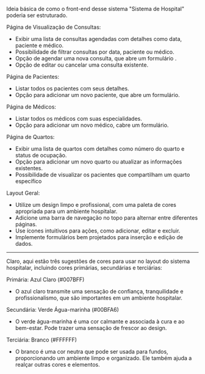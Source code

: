 Ideia básica de como o front-end desse sistema "Sistema de Hospital" poderia ser estruturado. 

Página de Visualização de Consultas:

- Exibir uma lista de consultas agendadas com detalhes como data, paciente e médico.
- Possibilidade de filtrar consultas por data, paciente ou médico.
- Opção de agendar uma nova consulta, que abre um formulário .
- Opção de editar ou cancelar uma consulta existente.

Página de Pacientes:

- Listar todos os pacientes com seus detalhes.
- Opção para adicionar um novo paciente, que abre um formulário.

Página de Médicos:

- Listar todos os médicos com suas especialidades.
- Opção para adicionar um novo médico, cabre um formulário.

Página de Quartos:

- Exibir uma lista de quartos com detalhes como número do quarto e status de ocupação.
- Opção para adicionar um novo quarto ou atualizar as informações existentes.
- Possibilidade de visualizar os pacientes que compartilham um quarto específico

Layout Geral:

- Utilize um design limpo e profissional, com uma paleta de cores apropriada para um ambiente hospitalar.
- Adicione uma barra de navegação no topo para alternar entre diferentes páginas.
- Use ícones intuitivos para ações, como adicionar, editar e excluir.
- Implemente formulários bem projetados para inserção e edição de dados.


--------------------------------
Claro, aqui estão três sugestões de cores para usar no layout do sistema hospitalar, incluindo cores primárias, secundárias e terciárias:

Primária: Azul Claro (#007BFF)
- O azul claro transmite uma sensação de confiança, tranquilidade e profissionalismo, que são importantes em um ambiente hospitalar.

Secundária: Verde Água-marinha (#00BFA6)
- O verde água-marinha é uma cor calmante e associada à cura e ao bem-estar. Pode trazer uma sensação de frescor ao design.

Terciária: Branco (#FFFFFF)
- O branco é uma cor neutra que pode ser usada para fundos, proporcionando um ambiente limpo e organizado. Ele também ajuda a realçar outras cores e elementos.